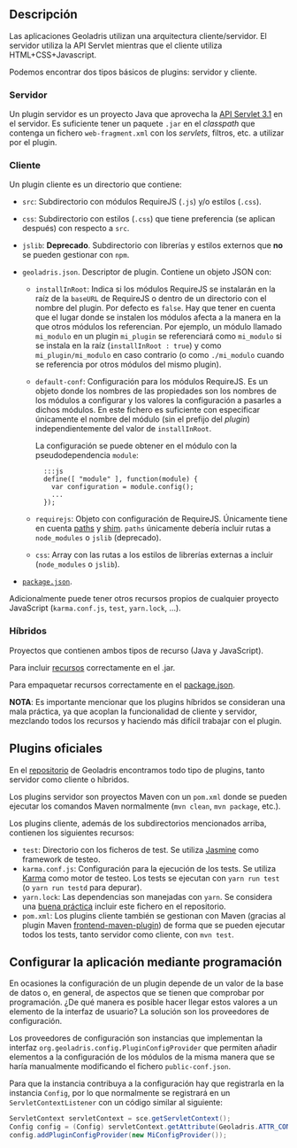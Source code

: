 ## Descripción

Las aplicaciones Geoladris utilizan una arquitectura cliente/servidor. El servidor utiliza la API Servlet mientras que el cliente utiliza HTML+CSS+Javascript.

Podemos encontrar dos tipos básicos de plugins: servidor y cliente.

### Servidor

Un plugin servidor es un proyecto Java que aprovecha la [API Servlet 3.1](https://javaee.github.io/servlet-spec/downloads/servlet-3.1/Final/servlet-3_1-final.pdf) en el servidor. Es suficiente tener un paquete `.jar` en el _classpath_ que contenga un fichero `web-fragment.xml` con los _servlets_, filtros, etc. a utilizar por el plugin.

### Cliente

Un plugin cliente es un directorio que contiene:

* `src`: Subdirectorio con módulos RequireJS (`.js`) y/o estilos (`.css`).
* `css`: Subdirectorio con estilos (`.css`) que tiene preferencia (se aplican después) con respecto a `src`.
* `jslib`: **Deprecado**. Subdirectorio con librerías y estilos externos que **no** se pueden gestionar con `npm`.
* `geoladris.json`. Descriptor de plugin. Contiene un objeto JSON con:

	* `installInRoot`: Indica si los módulos RequireJS se instalarán en la raíz de la `baseURL` de RequireJS o dentro de un directorio con el nombre del plugin. Por defecto es `false`.
	Hay que tener en cuenta que el lugar donde se instalen los módulos afecta a la manera en la que otros módulos los referencian. Por ejemplo, un módulo llamado `mi_modulo` en un plugin `mi_plugin` se referenciará como `mi_modulo` si se instala en la raíz (`installInRoot : true`) y como  `mi_plugin/mi_modulo` en caso contrario (o como `./mi_modulo` cuando se referencia por otros módulos del mismo plugin).
	* `default-conf`: Configuración para los módulos RequireJS. Es un objeto donde los nombres de las propiedades son los nombres de los módulos a configurar y los valores la configuración a pasarles a dichos módulos. En este fichero es suficiente con especificar únicamente el nombre del módulo (sin el prefijo del _plugin_) independientemente del valor de `installInRoot`.

		La configuración se puede obtener en el módulo con la pseudodependencia `module`:

			:::js
            define([ "module" ], function(module) {
              var configuration = module.config();
              ...
            });




    * `requirejs`: Objeto con configuración de RequireJS. Únicamente tiene en cuenta [paths](http://requirejs.org/docs/api.html#config-paths) y [shim](http://requirejs.org/docs/api.html#config-shim). `paths` únicamente debería incluir rutas a `node_modules` o `jslib` (deprecado).
	* `css`: Array con las rutas a los estilos de librerías externas a incluir (`node_modules` o `jslib`).

* [`package.json`](https://docs.npmjs.com/files/package.json).

Adicionalmente puede tener otros recursos propios de cualquier proyecto JavaScript (`karma.conf.js`, `test`, `yarn.lock`, ...).

### Híbridos

Proyectos que contienen ambos tipos de recurso (Java y JavaScript).

Para incluir [recursos](https://github.com/geoladris/plugins/blob/js_deps/pom.xml#L68) correctamente en el .jar.

Para empaquetar recursos correctamente en el [package.json](https://github.com/geoladris/plugins/blob/js_deps/base/package.json#L10).

**NOTA**: Es importante mencionar que los plugins híbridos se consideran una mala práctica, ya que acoplan la funcionalidad de cliente y servidor, mezclando todos los recursos y haciendo más difícil trabajar con el plugin.

## Plugins oficiales

En el [repositorio](https://github.com/geoladris/plugins/) de Geoladris encontramos todo tipo de plugins, tanto servidor como cliente o híbridos.

Los plugins servidor son proyectos Maven con un `pom.xml` donde se pueden ejecutar los comandos Maven normalmente (`mvn clean`, `mvn package`, etc.).

Los plugins cliente, además de los subdirectorios mencionados arriba, contienen los siguientes recursos:

* `test`: Directorio con los ficheros de test. Se utiliza [Jasmine](https://jasmine.github.io/) como framework de testeo.
* `karma.conf.js`: Configuración para la ejecución de los tests. Se utiliza [Karma](https://karma-runner.github.io) como motor de testeo. Los tests se ejecutan con `yarn run test` (o `yarn run testd` para depurar).
* `yarn.lock`: Las dependencias son manejadas con `yarn`. Se considera una [buena práctica](https://yarnpkg.com/blog/2016/11/24/lockfiles-for-all/) incluir este fichero en el repositorio.
* `pom.xml`: Los plugins cliente también se gestionan con Maven (gracias al plugin Maven [frontend-maven-plugin](https://github.com/eirslett/frontend-maven-plugin)) de forma que se pueden ejecutar todos los tests, tanto servidor como cliente, con `mvn test`.

## Configurar la aplicación mediante programación

En ocasiones la configuración de un plugin depende de un valor de la base de datos o, en general, de aspectos que se tienen que comprobar por programación. ¿De qué manera es posible hacer llegar estos valores a un elemento de la interfaz de usuario? La solución son los proveedores de configuración.

Los proveedores de configuración son instancias que implementan la interfaz `org.geoladris.config.PluginConfigProvider` que permiten añadir elementos a la configuración de los módulos de la misma manera que se haría manualmente modificando el fichero ``public-conf.json``.

Para que la instancia contribuya a la configuración hay que registrarla en la instancia `Config`, por lo que normalmente se registrará en un `ServletContextListener` con un código similar al siguiente:

```java
ServletContext servletContext = sce.getServletContext();
Config config = (Config) servletContext.getAttribute(Geoladris.ATTR_CONFIG);
config.addPluginConfigProvider(new MiConfigProvider());
```
